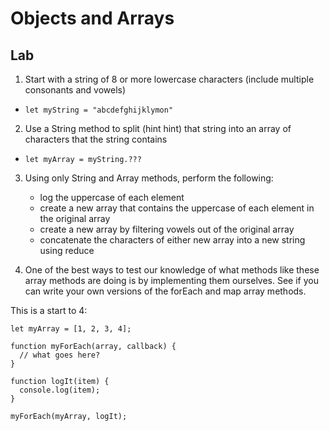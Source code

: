   # Objects and Arrays

## Lab
1. Start with a string of 8 or more lowercase characters (include multiple consonants and vowels)
  - `let myString = "abcdefghijklymon"`

2. Use a String method to split (hint hint) that string into an array of characters that the string contains
  - `let myArray = myString.???`

3. Using only String and Array methods, perform the following:
    - log the uppercase of each element
    - create a new array that contains the uppercase of each element in the original array
    - create a new array by filtering vowels out of the original array
    - concatenate the characters of either new array into a new string using reduce

4. One of the best ways to test our knowledge of what methods like these array methods are doing is by implementing them ourselves. See if you can write your own versions of the forEach and map array methods.

This is a start to 4:
```
let myArray = [1, 2, 3, 4];

function myForEach(array, callback) {
  // what goes here?
}

function logIt(item) {
  console.log(item);
}

myForEach(myArray, logIt);
```
